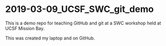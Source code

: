 # 2019-03-09_UCSF_SWC_git_demo
	
This is a demo repo for teaching GitHub and git at a SWC workshop held at UCSF Mission Bay.

This was created my laptop and on GitHub.
